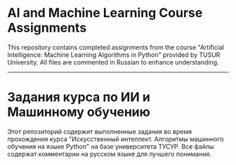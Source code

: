 # AI and Machine Learning Course Assignments

This repository contains completed assignments from the course "Artificial Intelligence: Machine Learning Algorithms in Python" provided by TUSUR University. All files are commented in Russian to enhance understanding.

---

# Задания курса по ИИ и Машинному обучению

Этот репозиторий содержит выполненные задания во время прохождения курса "Искусственный интеллект. Алгоритмы машинного обучения на языке Python" на базе университета ТУСУР. Все файлы содержат комментарии на русском языке для лучшего понимания.
